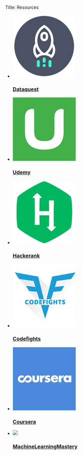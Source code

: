 Title: Resources
<ul class="rig columns-4">
	<li>
		<a href="https://www.udemy.com/learning-python-for-data-analysis-and-visualization/">
			<img src="../images/resources/dataquest.png" />
			<h3>Dataquest</h3>
			<p></p>
		</a>
	</li>
	<li>
		<a href="" target="_blank">
			<img src="../images/resources/udemy.jpg" />
			<h3>Udemy</h3>
			<p></p>
		</a>
	</li>
	<li>
		<a href="" target="_blank">
			<img src="../images/resources/hackerank.png" />
			<h3>Hackerank</h3>
			<p></p>
		</a>
	</li>
	<li>
		<a href="" target="_blank">
			<img src="../images/resources/codefights.png" />
			<h3>Codefights</h3>
			<p></p>
		</a>
	</li>
	<li>
		<a href="" target="_blank">
			<img src="../images/resources/coursera-squarelogo-1483740136459.png" />
			<h3>Coursera</h3>
			<p></p>
		</a>
	</li>
	<li>
		<a href="" target="_blank">
			<img src="../images/resources/MLMastery.png" />
			<h3>MachineLearningMastery</h3>
			<p></p>
		</a>
	</li>
</ul>